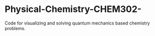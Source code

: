 # Physical-Chemistry-CHEM302-
Code for visualizing and solving quantum mechanics based chemistry problems.
